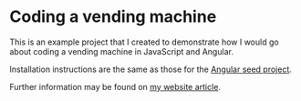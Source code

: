 # Coding a vending machine

This is an example project that I created to demonstrate how I would go about coding a vending machine in JavaScript and Angular.

Installation instructions are the same as those for the [Angular seed project](https://github.com/angular/angular-seed).

Further information may be found on [my website article](http://patrickcollins.fr/code/coding-a-vending-machine/).

